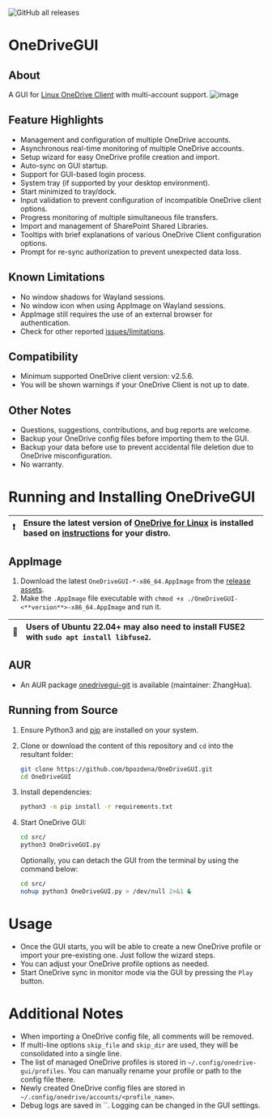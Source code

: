 ![GitHub all releases](https://img.shields.io/github/downloads/bpozdena/OneDriveGUI/total)

# OneDriveGUI

## About
A GUI for [Linux OneDrive Client](https://github.com/abraunegg/onedrive) with multi-account support.
![image](https://github.com/user-attachments/assets/00769399-1a65-4648-8705-7dee81ee4f52)

## Feature Highlights  
- Management and configuration of multiple OneDrive accounts.
- Asynchronous real-time monitoring of multiple OneDrive accounts.
- Setup wizard for easy OneDrive profile creation and import.
- Auto-sync on GUI startup.
- Support for GUI-based login process.
- System tray (if supported by your desktop environment).
- Start minimized to tray/dock.
- Input validation to prevent configuration of incompatible OneDrive client options.
- Progress monitoring of multiple simultaneous file transfers.
- Import and management of SharePoint Shared Libraries.
- Tooltips with brief explanations of various OneDrive Client configuration options.
- Prompt for re-sync authorization to prevent unexpected data loss.

## Known Limitations
- No window shadows for Wayland sessions.
- No window icon when using AppImage on Wayland sessions.
- AppImage still requires the use of an external browser for authentication.
- Check for other reported [issues/limitations](https://github.com/bpozdena/OneDriveGUI/issues). 

## Compatibility
- Minimum supported OneDrive client version: v2.5.6.
- You will be shown warnings if your OneDrive Client is not up to date.

## Other Notes
- Questions, suggestions, contributions, and bug reports are welcome. 
- Backup your OneDrive config files before importing them to the GUI.
- Backup your data before use to prevent accidental file deletion due to OneDrive misconfiguration. 
- No warranty.

# Running and Installing OneDriveGUI
| :exclamation:        | Ensure the latest version of [OneDrive for Linux](https://abraunegg.github.io/) is installed based on [instructions](https://github.com/abraunegg/onedrive/blob/master/docs/install.md) for your distro. |
|-----------------------|:----------------------------------------------------------------------------------------------------------------|

## AppImage 
1) Download the latest `OneDriveGUI-*-x86_64.AppImage` from the [release assets](https://github.com/bpozdena/OneDriveGUI/releases).
1) Make the `.AppImage` file executable with `chmod +x ./OneDriveGUI-<**version**>-x86_64.AppImage` and run it. 

| :memo:        | Users of Ubuntu 22.04+ may also need to install FUSE2 with `sudo apt install libfuse2`.      |
|---------------|:--------------------------------------------------------------------------------------------|

## AUR
- An AUR package [onedrivegui-git](https://aur.archlinux.org/packages/onedrivegui-git) is available (maintainer: ZhangHua).

## Running from Source

1) Ensure Python3 and [pip](https://pip.pypa.io/en/stable/installation/) are installed on your system. 
1) Clone or download the content of this repository and `cd` into the resultant folder:
    ```sh
    git clone https://github.com/bpozdena/OneDriveGUI.git
    cd OneDriveGUI
    ```
1) Install dependencies:
    ```sh
    python3 -m pip install -r requirements.txt
    ```

1) Start OneDrive GUI:
    ```sh
    cd src/
    python3 OneDriveGUI.py
    ```

    Optionally, you can detach the GUI from the terminal by using the command below:
    ```sh
    cd src/
    nohup python3 OneDriveGUI.py > /dev/null 2>&1 &
    ```

# Usage
- Once the GUI starts, you will be able to create a new OneDrive profile or import your pre-existing one. Just follow the wizard steps.
- You can adjust your OneDrive profile options as needed. 
- Start OneDrive sync in monitor mode via the GUI by pressing the `Play` button.

# Additional Notes
- When importing a OneDrive config file, all comments will be removed.
- If multi-line options `skip_file` and `skip_dir` are used, they will be consolidated into a single line.
- The list of managed OneDrive profiles is stored in `~/.config/onedrive-gui/profiles`. You can manually rename your profile or path to the config file there.
- Newly created OneDrive config files are stored in `~/.config/onedrive/accounts/<profile_name>`.
- Debug logs are saved in ``. Logging can be changed in the GUI settings.
